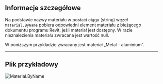 ## Informacje szczegółowe
Na podstawie nazwy materiału w postaci ciągu (string) węzeł `Material.ByName` pobiera odpowiedni element materiału z bieżącego dokumentu programu Revit, jeśli materiał jest dostępny. W razie nieznalezienia materiału zwracana jest wartość null.

W poniższym przykładzie zwracany jest materiał „Metal - aluminium”.
___
## Plik przykładowy

![Material.ByName](./Revit.Elements.Material.ByName_img.jpg)
